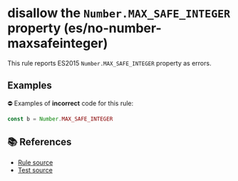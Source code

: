 # disallow the `Number.MAX_SAFE_INTEGER` property (es/no-number-maxsafeinteger)

This rule reports ES2015 `Number.MAX_SAFE_INTEGER` property as errors.

## Examples

⛔ Examples of **incorrect** code for this rule:

```js
const b = Number.MAX_SAFE_INTEGER
```

## 📚 References

- [Rule source](https://github.com/mysticatea/eslint-plugin-es/blob/v1.2.0/lib/rules/no-number-maxsafeinteger.js)
- [Test source](https://github.com/mysticatea/eslint-plugin-es/blob/v1.2.0/tests/lib/rules/no-number-maxsafeinteger.js)
